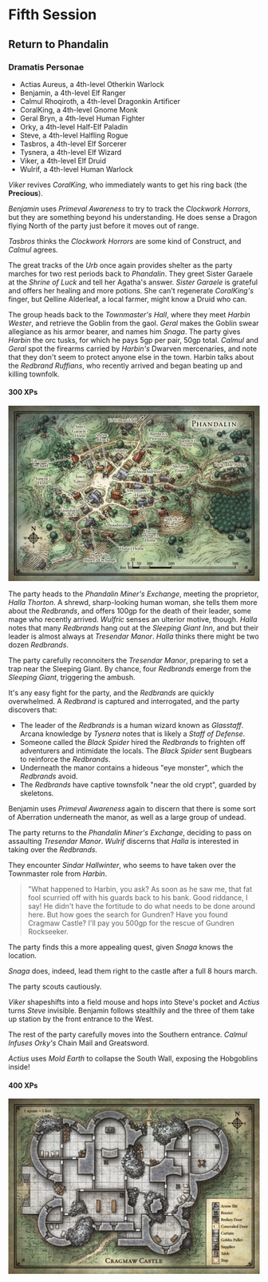 # Fifth Session

## Return to Phandalin

### Dramatis Personae

- Actias Aureus, a 4th-level Otherkin Warlock
- Benjamin, a 4th-level Elf Ranger
- Calmul Rhoqiroth, a 4th-level Dragonkin Artificer
- CoralKing, a 4th-level Gnome Monk
- Geral Bryn, a 4th-level Human Fighter
- Orky, a 4th-level Half-Elf Paladin
- Steve, a 4th-level Halfling Rogue
- Tasbros, a 4th-level Elf Sorcerer
- Tysnera, a 4th-level Elf Wizard
- Viker, a 4th-level Elf Druid
- Wulrif, a 4th-level Human Warlock

*Viker* revives *CoralKing*, who immediately wants to get his ring back (the **Precious**).

*Benjamin* uses *Primeval Awareness* to try to track the *Clockwork Horrors*, but they are something beyond his understanding.
He does sense a Dragon flying North of the party just before it moves out of range.

*Tasbros* thinks the *Clockwork Horrors* are some kind of Construct, and *Calmul* agrees.

The great tracks of the *Urb* once again provides shelter as the party marches for two rest periods back to *Phandalin*.
They greet Sister Garaele at the *Shrine of Luck* and tell her Agatha's answer.
*Sister Garaele* is grateful and offers her healing and more potions.
She can't regenerate *CoralKing's* finger, but Qelline Alderleaf, a local farmer, might know a Druid who can.

The group heads back to the *Townmaster's Hall*, where they meet *Harbin Wester*, and retrieve the Goblin from the gaol.
*Geral* makes the Goblin swear allegiance as his armor bearer, and names him *Snaga*. The party gives *Harbin* the orc tusks, for which he pays 5gp per pair, 50gp total.
*Calmul* and *Geral* spot the firearms carried by *Harbin's* Dwarven mercenaries, and note that they don't seem to protect anyone else in the town.
Harbin talks about the *Redbrand Ruffians*, who recently arrived and began beating up and killing townfolk.

#### 300 XPs

![Phandalin](images/phandalin.jpg)

The party heads to the *Phandalin Miner's Exchange*, meeting the proprietor, *Halla Thorton*. A shrewd, sharp-looking human woman, she tells them more about the *Redbrands*,
and offers 100gp for the death of their leader, some mage who recently arrived. *Wulfric* senses an ulterior motive, though.
*Halla* notes that many *Redbrands* hang out at the *Sleeping Giant Inn*, and but their leader is almost always at *Tresendar Manor*. *Halla* thinks there might be two dozen *Redbrands*.

The party carefully reconnoiters the *Tresendar Manor*, preparing to set a trap near the Sleeping Giant. By chance, four *Redbrands* emerge from the *Sleeping Giant*, triggering the ambush.

It's any easy fight for the party, and the *Redbrands* are quickly overwhelmed. A *Redbrand* is captured and interrogated, and the party discovers that:

- The leader of the *Redbrands* is a human wizard known as *Glasstaff*. Arcana knowledge by *Tysnera* notes that is likely a *Staff of Defense*.
- Someone called the *Black Spider* hired the *Redbrands* to frighten off adventurers and intimidate the locals. The *Black Spider* sent Bugbears to reinforce the *Redbrands*.
- Underneath the manor contains a hideous "eye monster", which the *Redbrands* avoid.
- The *Redbrands* have captive townsfolk "near the old crypt", guarded by skeletons.

Benjamin uses *Primeval Awareness* again to discern that there is some sort of Aberration underneath the manor, as well as a large group of undead.

The party returns to the *Phandalin Miner's Exchange*, deciding to pass on assaulting *Tresendar Manor*. *Wulrif* discerns that *Halla* is interested in taking over the *Redbrands*.

They encounter *Sindar Hallwinter*, who seems to have taken over the Townmaster role from *Harbin*.

> "What happened to Harbin, you ask? As soon as he saw me, that fat fool scurried off with his guards back to his bank. Good riddance, I say!
> He didn't have the fortitude to do what needs to be done around here. But how goes the search for Gundren? Have you found Cragmaw Castle?
> I'll pay you 500gp for the rescue of Gundren Rockseeker.

The party finds this a more appealing quest, given *Snaga* knows the location.

*Snaga* does, indeed, lead them right to the castle after a full 8 hours march.

The party scouts cautiously.

*Viker* shapeshifts into a field mouse and hops into Steve's pocket and *Actius* turns *Steve* invisible. Benjamin follows stealthily and the three of them take up station by the front entrance to the West.

The rest of the party carefully moves into the Southern entrance. *Calmul* *Infuses* *Orky's* Chain Mail and Greatsword.

*Actius* uses *Mold Earth* to collapse the South Wall, exposing the Hobgoblins inside!

#### 400 XPs

![Cragmaw Castle](images/cragmaw-castle.jpg)
